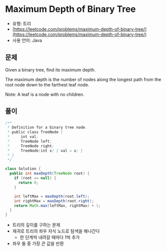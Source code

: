 Maximum Depth of Binary Tree
========

- 유형: 트리
- [https://leetcode.com/problems/maximum-depth-of-binary-tree/](https://leetcode.com/problems/maximum-depth-of-binary-tree/)
- 사용 언어: Java


## 문제

Given a binary tree, find its maximum depth.

The maximum depth is the number of nodes along the longest path from the root node down to the farthest leaf node.

Note: A leaf is a node with no children.


## 풀이

```java
/**
 * Definition for a binary tree node.
 * public class TreeNode {
 *     int val;
 *     TreeNode left;
 *     TreeNode right;
 *     TreeNode(int x) { val = x; }
 * }
 */

class Solution {
  public int maxDepth(TreeNode root) {
    if (root == null) {
      return 0;
    }

    int leftMax = maxDepth(root.left);
    int rightMax = maxDepth(root.right);
    return Math.max(leftMax, rightMax) + 1;
  }
}
```

- 트리의 깊이를 구하는 문제
- 재귀로 트리의 좌우 자식 노드로 탐색을 해나간다
  - 한 단계씩 내려갈 때마다 1씩 추가
- 좌우 둘 중 가장 큰 값을 반환
